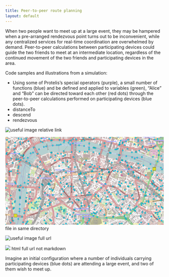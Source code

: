 ```yaml
---
title: Peer-to-peer route planning
layout: default
---
```


When two people want to meet up at a large event, they may be hampered when a pre-arranged rendezvous point turns out to be inconvenient, while any centralized services for real-time coordination are overwhelmed by demand. Peer-to-peer calculations between participating devices could guide the two friends to meet at an intermediate location, regardless of the continued movement of the two friends and participating devices in the area.

Code samples and illustrations from a simulation:
- Using some of Protelis’s special operators (purple), a small number of functions (blue) and be defined and applied to variables (green), “Alice” and “Bob” can be directed toward each other (red dots) through the peer-to-peer calculations performed on participating devices (blue dots). 
- distanceTo
- descend
- rendezvous 

![useful image](/assets/peer-to-peer-1.png) relative link

![useful image](peer-to-peer-1.png) file in same directory

![useful image](http://github.com/tasseomancy.github.io/assets/peer-to-peer-1.png) full url

<img src = "http://github.com/tasseomancy.github.io/assets/peer-to-peer-1.png"> html full url not markdown

Imagine an initial configuration where a number of individuals carrying participating devices (blue dots) are attending a large event, and two of them wish to meet up.
